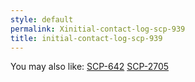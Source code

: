 ```yaml
---
style: default
permalink: Xinitial-contact-log-scp-939
title: initial-contact-log-scp-939
---
```

You may also like:
[SCP-642](http://scp-wiki.net/scp-642)
[SCP-2705](http://scp-wiki.net/scp-2705)